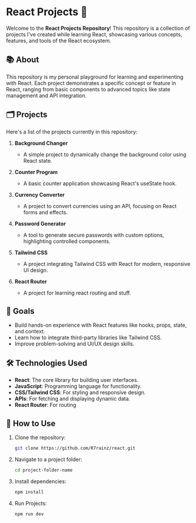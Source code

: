 # React Projects 🚀

Welcome to the **React Projects Repository**! This repository is a collection of projects I've created while learning React, showcasing various concepts, features, and tools of the React ecosystem.

## 📚 About

This repository is my personal playground for learning and experimenting with React. Each project demonstrates a specific concept or feature in React, ranging from basic components to advanced topics like state management and API integration.

## 🗂️ Projects

Here's a list of the projects currently in this repository:

1. **Background Changer**
   - A simple project to dynamically change the background color using React state.

2. **Counter Program**
   - A basic counter application showcasing React's useState hook.

3. **Currency Converter**
   - A project to convert currencies using an API, focusing on React forms and effects.

4. **Password Generator**
   - A tool to generate secure passwords with custom options, highlighting controlled components.

5. **Tailwind CSS**
   - A project integrating Tailwind CSS with React for modern, responsive UI design.

6. **React Router**
   - A project for learning react routing and stuff.

## 🎯 Goals

- Build hands-on experience with React features like hooks, props, state, and context.
- Learn how to integrate third-party libraries like Tailwind CSS.
- Improve problem-solving and UI/UX design skills.

## 🛠️ Technologies Used

- **React**: The core library for building user interfaces.
- **JavaScript**: Programming language for functionality.
- **CSS/Tailwind CSS**: For styling and responsive design.
- **APIs**: For fetching and displaying dynamic data.
- **React Router**: For routing

## 📖 How to Use

1. Clone the repository:
   ```bash
   git clone https://github.com/R7rainz/react.git

2. Navigate to a project folder:
   ```zsh
   cd project-folder-name
   
3. Install dependencies:
   ```bash
   npm install

4. Run Projects:
   ```bash
   npm run dev
